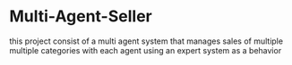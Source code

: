 # Multi-Agent-Seller
this project consist of a multi agent system that manages sales of multiple multiple categories with each agent using an expert system as a behavior
